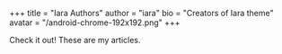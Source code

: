 +++
title = "Iara Authors"
author = "iara"
bio = "Creators of Iara theme"
avatar = "/android-chrome-192x192.png"
+++

<p class="text-center">
    Check it out! These are my articles.
</p>
